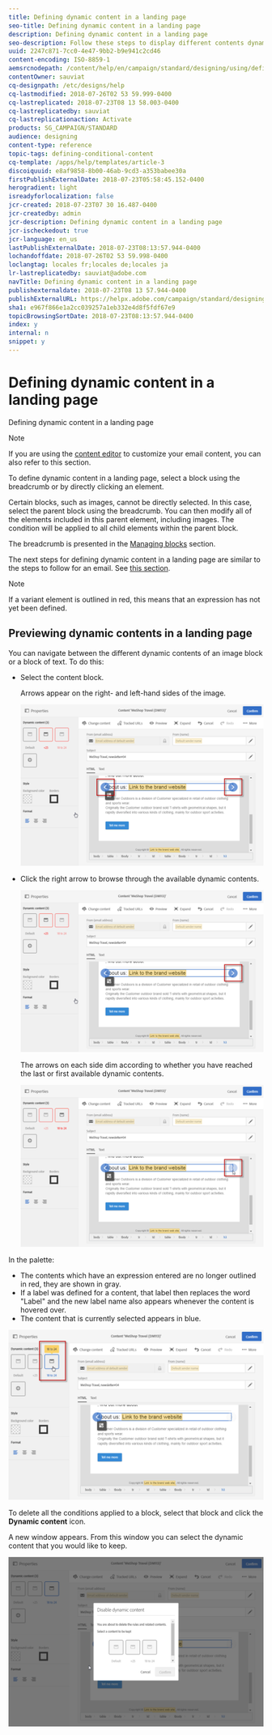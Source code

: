 ```yaml
---
title: Defining dynamic content in a landing page
seo-title: Defining dynamic content in a landing page
description: Defining dynamic content in a landing page
seo-description: Follow these steps to display different contents dynamically in a landing page according to the conditions defined through the Adobe Campaign expression editor.
uuid: 2247c871-7cc0-4e47-9bb2-b9e941c2cd46
content-encoding: ISO-8859-1
aemsrcnodepath: /content/help/en/campaign/standard/designing/using/defining-dynamic-content-in-a-landing-page
contentOwner: sauviat
cq-designpath: /etc/designs/help
cq-lastmodified: 2018-07-26T02 53 59.999-0400
cq-lastreplicated: 2018-07-23T08 13 58.003-0400
cq-lastreplicatedby: sauviat
cq-lastreplicationaction: Activate
products: SG_CAMPAIGN/STANDARD
audience: designing
content-type: reference
topic-tags: defining-conditional-content
cq-template: /apps/help/templates/article-3
discoiquuid: e8af9858-8b00-46ab-9cd3-a353babee30a
firstPublishExternalDate: 2018-07-23T05:58:45.152-0400
herogradient: light
isreadyforlocalization: false
jcr-created: 2018-07-23T07 30 16.487-0400
jcr-createdby: admin
jcr-description: Defining dynamic content in a landing page
jcr-ischeckedout: true
jcr-language: en_us
lastPublishExternalDate: 2018-07-23T08:13:57.944-0400
lochandoffdate: 2018-07-26T02 53 59.998-0400
loclangtag: locales fr;locales de;locales ja
lr-lastreplicatedby: sauviat@adobe.com
navTitle: Defining dynamic content in a landing page
publishexternaldate: 2018-07-23T08 13 57.944-0400
publishExternalURL: https://helpx.adobe.com/campaign/standard/designing/using/defining-dynamic-content-in-a-landing-page.html
sha1: e967f866e1a2cc039257a1eb332e4d8f5fdf67e9
topicBrowsingSortDate: 2018-07-23T08:13:57.944-0400
index: y
internal: n
snippet: y
---
```


# Defining dynamic content in a landing page

Defining dynamic content in a landing page

>[!NOTE]
>
>If you are using the [content editor](../../designing/using/about-email-content-design.md#using-the-email-content-editor) to customize your email content, you can also refer to this section.

To define dynamic content in a landing page, select a block using the breadcrumb or by directly clicking an element.

Certain blocks, such as images, cannot be directly selected. In this case, select the parent block using the breadcrumb. You can then modify all of the elements included in this parent element, including images. The condition will be applied to all child elements within the parent block.

The breadcrumb is presented in the [Managing blocks](../../designing/using/managing-landing-page-structure-and-style.md) section.

The next steps for defining dynamic content in a landing page are similar to the steps to follow for an email. See [this section](../../designing/using/defining-dynamic-content-in-an-email.md).

>[!NOTE]
>
>If a variant element is outlined in red, this means that an expression has not yet been defined.

## Previewing dynamic contents in a landing page

You can navigate between the different dynamic contents of an image block or a block of text. To do this:

* Select the content block.

  Arrows appear on the right- and left-hand sides of the image.

  ![](assets/delivery_content_35.png)

* Click the right arrow to browse through the available dynamic contents.

  ![](assets/delivery_content_36.png)

  The arrows on each side dim according to whether you have reached the last or first available dynamic contents.

  ![](assets/delivery_content_37.png)

In the palette:

* The contents which have an expression entered are no longer outlined in red, they are shown in gray.
* If a label was defined for a content, that label then replaces the word "Label" and the new label name also appears whenever the content is hovered over.
* The content that is currently selected appears in blue.

![](assets/delivery_content_31.png)

To delete all the conditions applied to a block, select that block and click the **Dynamic content** icon.

A new window appears. From this window you can select the dynamic content that you would like to keep.

![](assets/delivery_content_38.png)

